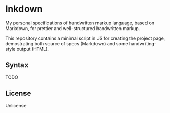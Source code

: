 # Inkdown

My personal specifications of handwritten markup language, based on Markdown,
for prettier and well-structured handwritten markup.

This repository contains a minimal script in JS for creating the project page,
demostrating both source of specs (Markdown) and some handwriting-style output
(HTML).

## Syntax

TODO

## License

Unlicense
